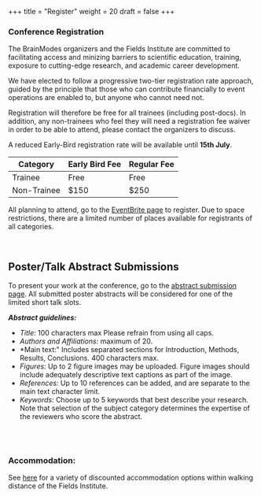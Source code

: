+++
title = "Register"
weight = 20
draft = false
+++

### Conference Registration

The BrainModes organizers and the Fields Institute are committed to facilitating access and minizing barriers to scientific education, training, exposure to cutting-edge research, and academic career development. 

We have elected to follow a progressive two-tier registration rate approach, guided by the principle that those who can contribute financially to event operations are enabled to, but anyone who cannot need not. 

Registration will therefore be free for all trainees (including post-docs). In addition, any non-trainees who feel they will need a registration fee waiver in order to be able to attend, please contact the organizers to discuss.

A reduced Early-Bird registration rate will be available until **15th July**. 


| Category            | Early Bird Fee | Regular Fee | 
|---------------------|----------------|-------------|
| Trainee             | Free           | Free        | 
| Non-Trainee         | $150           | $250        | 


All planning to attend, go to the [EventBrite page](https://www.eventbrite.com/e/brainmodes2025-tickets-1402713918089?utm-campaign=social&utm-content=attendeeshare&utm-medium=discovery&utm-term=listing&utm-source=cp&aff=ebdsshcopyurl) to register. Due to space restrictions, there are a limited number of places available for registrants of all categories. 



<br> <bc> 

## Poster/Talk Abstract Submissions

To present your work at the conference, go to the [abstract submission page](https://docs.google.com/forms/d/e/1FAIpQLSfaOqbqgY4PzlvvRCxHqPmgUZ6fG-fy7EKk1coeSjQRcxsOjg/viewform?usp=header). All submitted poster abstracts will be considered for one of the limited short talk slots. 


***Abstract guidelines:***

- *Title:* 100 characters max Please refrain from using all caps.  
- *Authors and Affiliations:* maximum of 20.  
- *Main text:" Includes separated sections for Introduction, Methods, Results, Conclusions. 400 characters max.  
- *Figures:* Up to 2 figure images may be uploaded. Figure images should include adequately descriptive text captions as part of the image. 
- *References:* Up to 10 references can be added, and are separate to the main text character limit.  
- *Keywords:* Choose up to 5 keywords that best describe your research. Note that selection of the subject category determines the expertise of the reviewers who score the abstract.  


 

<br> <br> 

### Accommodation: 

See [here](https://www.fields.utoronto.ca/resources/housing-resources) for a variety of discounted accommodation options within walking distance of the Fields Institute.
